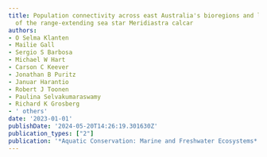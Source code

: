 ```yaml
---
title: Population connectivity across east Australia's bioregions and larval duration
  of the range-extending sea star Meridiastra calcar
authors:
- O Selma Klanten
- Mailie Gall
- Sergio S Barbosa
- Michael W Hart
- Carson C Keever
- Jonathan B Puritz
- Januar Harantio
- Robert J Toonen
- Paulina Selvakumaraswamy
- Richard K Grosberg
- ' others'
date: '2023-01-01'
publishDate: '2024-05-20T14:26:19.301630Z'
publication_types: ["2"]
publication: '*Aquatic Conservation: Marine and Freshwater Ecosystems*'
---
```

